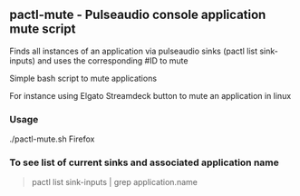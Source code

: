 ## pactl-mute - Pulseaudio console application mute script

Finds all instances of an application via pulseaudio sinks (pactl list sink-inputs) and uses the corresponding #ID to mute

Simple bash script to mute applications

For instance using Elgato Streamdeck button to mute an application in linux

### Usage

./pactl-mute.sh Firefox

### To see list of current sinks and associated application name
> pactl list sink-inputs | grep application.name


